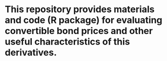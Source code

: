 # This repository provides materials and code (R package) for evaluating convertible bond prices and other useful characteristics of this derivatives.